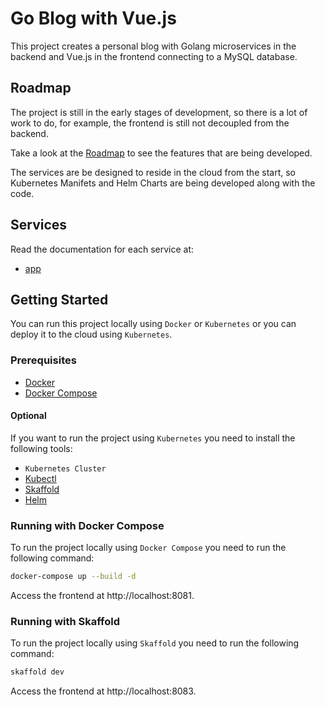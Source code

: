 # Go Blog with Vue.js

This project creates a personal blog with Golang microservices in the backend and Vue.js in the frontend connecting to a MySQL database.

## Roadmap

The project is still in the early stages of development, so there is a lot of work to do, for example, the frontend is still not decoupled from the backend.

Take a look at the [Roadmap](./docs/roadmap.md) to see the features that are being developed.

The services are be designed to reside in the cloud from the start, so Kubernetes Manifets and Helm Charts are being developed along with the code.

## Services

Read the documentation for each service at:

- [app](./app/README.md)

## Getting Started

You can run this project locally using `Docker` or `Kubernetes` or you can deploy it to the cloud using `Kubernetes`.

### Prerequisites

- [Docker](https://docs.docker.com/install/)
- [Docker Compose](https://docs.docker.com/compose/install/)

#### Optional

If you want to run the project using `Kubernetes` you need to install the following tools:

- `Kubernetes Cluster`
- [Kubectl](https://kubernetes.io/docs/tasks/tools/install-kubectl/)
- [Skaffold](https://skaffold.dev/docs/install/)
- [Helm](https://helm.sh/docs/intro/install/)

### Running with Docker Compose

To run the project locally using `Docker Compose` you need to run the following command:

```bash
docker-compose up --build -d
```

Access the frontend at http://localhost:8081.

### Running with Skaffold

To run the project locally using `Skaffold` you need to run the following command:

```bash
skaffold dev
```

Access the frontend at http://localhost:8083.
